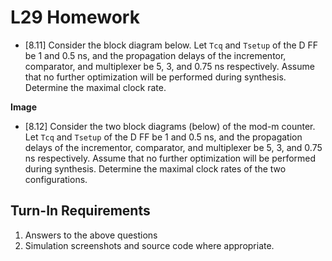 # L29 Homework

- [8.11] Consider the block diagram below.  Let `Tcq` and `Tsetup` of the D FF be 1 and 0.5 ns, and the propagation delays of the incrementor, comparator, and multiplexer be 5, 3, and 0.75 ns respectively.  Assume that no further optimization will be performed during synthesis.  Determine the maximal clock rate.

**Image**

- [8.12] Consider the two block diagrams (below) of the mod-m counter.  Let `Tcq` and `Tsetup` of the D FF be 1 and 0.5 ns, and the propagation delays of the incrementor, comparator, and multiplexer be 5, 3, and 0.75 ns respectively.  Assume that no further optimization will be performed during synthesis.  Determine the maximal clock rates of the two configurations.

## Turn-In Requirements

1. Answers to the above questions
2. Simulation screenshots and source code where appropriate.
